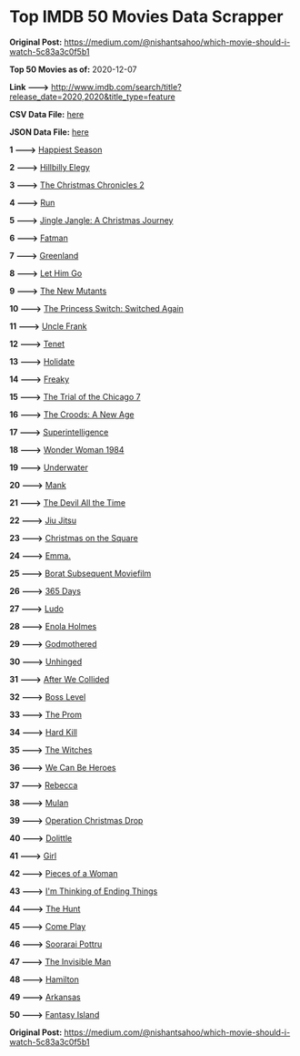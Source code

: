 # Top IMDB 50 Movies Data Scrapper

**Original Post:** https://medium.com/@nishantsahoo/which-movie-should-i-watch-5c83a3c0f5b1

**Top 50 Movies as of:** 2020-12-07

**Link --->** http://www.imdb.com/search/title?release_date=2020,2020&title_type=feature

**CSV Data File:** [here](/Data/data.csv)

**JSON Data File:** [here](/Data/data.json)

**1 --->** [Happiest Season](https://www.imdb.com/title/tt8522006/?ref_=adv_li_tt)

**2 --->** [Hillbilly Elegy](https://www.imdb.com/title/tt6772802/?ref_=adv_li_tt)

**3 --->** [The Christmas Chronicles 2](https://www.imdb.com/title/tt11057644/?ref_=adv_li_tt)

**4 --->** [Run](https://www.imdb.com/title/tt8633478/?ref_=adv_li_tt)

**5 --->** [Jingle Jangle: A Christmas Journey](https://www.imdb.com/title/tt7736496/?ref_=adv_li_tt)

**6 --->** [Fatman](https://www.imdb.com/title/tt10310140/?ref_=adv_li_tt)

**7 --->** [Greenland](https://www.imdb.com/title/tt7737786/?ref_=adv_li_tt)

**8 --->** [Let Him Go](https://www.imdb.com/title/tt9340860/?ref_=adv_li_tt)

**9 --->** [The New Mutants](https://www.imdb.com/title/tt4682266/?ref_=adv_li_tt)

**10 --->** [The Princess Switch: Switched Again](https://www.imdb.com/title/tt11199410/?ref_=adv_li_tt)

**11 --->** [Uncle Frank](https://www.imdb.com/title/tt11327514/?ref_=adv_li_tt)

**12 --->** [Tenet](https://www.imdb.com/title/tt6723592/?ref_=adv_li_tt)

**13 --->** [Holidate](https://www.imdb.com/title/tt9866072/?ref_=adv_li_tt)

**14 --->** [Freaky](https://www.imdb.com/title/tt10919380/?ref_=adv_li_tt)

**15 --->** [The Trial of the Chicago 7](https://www.imdb.com/title/tt1070874/?ref_=adv_li_tt)

**16 --->** [The Croods: A New Age](https://www.imdb.com/title/tt2850386/?ref_=adv_li_tt)

**17 --->** [Superintelligence](https://www.imdb.com/title/tt7178640/?ref_=adv_li_tt)

**18 --->** [Wonder Woman 1984](https://www.imdb.com/title/tt7126948/?ref_=adv_li_tt)

**19 --->** [Underwater](https://www.imdb.com/title/tt5774060/?ref_=adv_li_tt)

**20 --->** [Mank](https://www.imdb.com/title/tt10618286/?ref_=adv_li_tt)

**21 --->** [The Devil All the Time](https://www.imdb.com/title/tt7395114/?ref_=adv_li_tt)

**22 --->** [Jiu Jitsu](https://www.imdb.com/title/tt9624766/?ref_=adv_li_tt)

**23 --->** [Christmas on the Square](https://www.imdb.com/title/tt10627548/?ref_=adv_li_tt)

**24 --->** [Emma.](https://www.imdb.com/title/tt9214832/?ref_=adv_li_tt)

**25 --->** [Borat Subsequent Moviefilm](https://www.imdb.com/title/tt13143964/?ref_=adv_li_tt)

**26 --->** [365 Days](https://www.imdb.com/title/tt10886166/?ref_=adv_li_tt)

**27 --->** [Ludo](https://www.imdb.com/title/tt7212754/?ref_=adv_li_tt)

**28 --->** [Enola Holmes](https://www.imdb.com/title/tt7846844/?ref_=adv_li_tt)

**29 --->** [Godmothered](https://www.imdb.com/title/tt11681250/?ref_=adv_li_tt)

**30 --->** [Unhinged](https://www.imdb.com/title/tt10059518/?ref_=adv_li_tt)

**31 --->** [After We Collided](https://www.imdb.com/title/tt10362466/?ref_=adv_li_tt)

**32 --->** [Boss Level](https://www.imdb.com/title/tt7638348/?ref_=adv_li_tt)

**33 --->** [The Prom](https://www.imdb.com/title/tt10161886/?ref_=adv_li_tt)

**34 --->** [Hard Kill](https://www.imdb.com/title/tt11656172/?ref_=adv_li_tt)

**35 --->** [The Witches](https://www.imdb.com/title/tt0805647/?ref_=adv_li_tt)

**36 --->** [We Can Be Heroes](https://www.imdb.com/title/tt10600398/?ref_=adv_li_tt)

**37 --->** [Rebecca](https://www.imdb.com/title/tt2235695/?ref_=adv_li_tt)

**38 --->** [Mulan](https://www.imdb.com/title/tt4566758/?ref_=adv_li_tt)

**39 --->** [Operation Christmas Drop](https://www.imdb.com/title/tt13236566/?ref_=adv_li_tt)

**40 --->** [Dolittle](https://www.imdb.com/title/tt6673612/?ref_=adv_li_tt)

**41 --->** [Girl](https://www.imdb.com/title/tt9392374/?ref_=adv_li_tt)

**42 --->** [Pieces of a Woman](https://www.imdb.com/title/tt11161474/?ref_=adv_li_tt)

**43 --->** [I'm Thinking of Ending Things](https://www.imdb.com/title/tt7939766/?ref_=adv_li_tt)

**44 --->** [The Hunt](https://www.imdb.com/title/tt8244784/?ref_=adv_li_tt)

**45 --->** [Come Play](https://www.imdb.com/title/tt8004664/?ref_=adv_li_tt)

**46 --->** [Soorarai Pottru](https://www.imdb.com/title/tt10189514/?ref_=adv_li_tt)

**47 --->** [The Invisible Man](https://www.imdb.com/title/tt1051906/?ref_=adv_li_tt)

**48 --->** [Hamilton](https://www.imdb.com/title/tt8503618/?ref_=adv_li_tt)

**49 --->** [Arkansas](https://www.imdb.com/title/tt9139586/?ref_=adv_li_tt)

**50 --->** [Fantasy Island](https://www.imdb.com/title/tt0983946/?ref_=adv_li_tt)

**Original Post:** https://medium.com/@nishantsahoo/which-movie-should-i-watch-5c83a3c0f5b1
